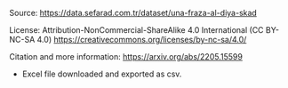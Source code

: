 Source: https://data.sefarad.com.tr/dataset/una-fraza-al-diya-skad

License:  Attribution-NonCommercial-ShareAlike 4.0 International (CC BY-NC-SA 4.0) https://creativecommons.org/licenses/by-nc-sa/4.0/

Citation and more information: https://arxiv.org/abs/2205.15599


* Excel file downloaded and exported as csv.
